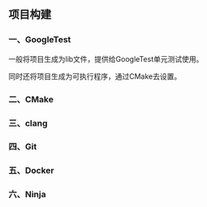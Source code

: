 ## 项目构建

### 一、GoogleTest

一般将项目生成为lib文件，提供给GoogleTest单元测试使用。

同时还将项目生成为可执行程序，通过CMake去设置。

### 二、CMake

### 三、clang

### 四、Git

### 五、Docker

### 六、Ninja